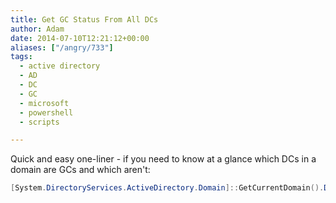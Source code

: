 ```yaml
---
title: Get GC Status From All DCs
author: Adam
date: 2014-07-10T12:21:12+00:00
aliases: ["/angry/733"]
tags:
  - active directory
  - AD
  - DC
  - GC
  - microsoft
  - powershell
  - scripts

---
```

Quick and easy one-liner - if you need to know at a glance which DCs in a domain are GCs and which aren't:

```powershell
[System.DirectoryServices.ActiveDirectory.Domain]::GetCurrentDomain().DomainControllers | %{"$($_.Name) : $($_.isglobalcatalog())"}
```
